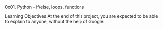 0x01. Python - if/else, loops, functions

Learning Objectives
At the end of this project, you are expected to be able to explain to anyone, without the help of Google:


